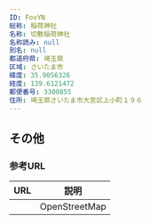 ```yaml
---
ID: FovYN
総称: 稲荷神社
名称: 切敷稲荷神社
名称読み: null
別名: null
都道府県: 埼玉県
区域: さいたま市
緯度: 35.9056326
経度: 139.6121472
郵便番号: 3300855
住所: 埼玉県さいたま市大宮区上小町１９６
---
```


## その他

### 参考URL

| URL | 説明          |
| --- | ------------- |
|     | OpenStreetMap |
